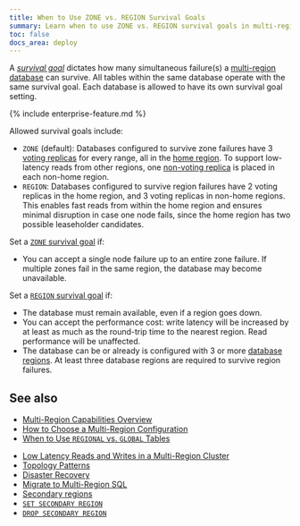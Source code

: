 ```yaml
---
title: When to Use ZONE vs. REGION Survival Goals
summary: Learn when to use ZONE vs. REGION survival goals in multi-region clusters.
toc: false
docs_area: deploy
---
```


A [_survival goal_](multiregion-overview.html#survival-goals) dictates how many simultaneous failure(s) a [multi-region database](multiregion-overview.html) can survive. All tables within the same database operate with the same survival goal. Each database is allowed to have its own survival goal setting.

{% include enterprise-feature.md %}

Allowed survival goals include:

- `ZONE` (default): Databases configured to survive zone failures have 3 [voting replicas](architecture/index.html#architecture-replica) for every range, all in the [home region](multiregion-overview.html#table-localities). To support low-latency reads from other regions, one [non-voting replica](architecture/replication-layer.html#non-voting-replicas) is placed in each non-home region.
- `REGION`: Databases configured to survive region failures have 2 voting replicas in the home region, and 3 voting replicas in non-home regions. This enables fast reads from within the home region and ensures minimal disruption in case one node fails, since the home region has two possible leaseholder candidates.

Set a [`ZONE` survival goal](multiregion-overview.html#surviving-zone-failures) if:

- You can accept a single node failure up to an entire zone failure. If multiple zones fail in the same region, the database may become unavailable.

Set a [`REGION` survival goal](multiregion-overview.html#surviving-region-failures) if:

- The database must remain available, even if a region goes down.
- You can accept the performance cost: write latency will be increased by at least as much as the round-trip time to the nearest region. Read performance will be unaffected.
- The database can be or already is configured with 3 or more [database regions](multiregion-overview.html#database-regions). At least three database regions are required to survive region failures.

## See also

+ [Multi-Region Capabilities Overview](multiregion-overview.html)
+ [How to Choose a Multi-Region Configuration](choosing-a-multi-region-configuration.html)
+ [When to Use `REGIONAL` vs. `GLOBAL` Tables](when-to-use-regional-vs-global-tables.html)
- [Low Latency Reads and Writes in a Multi-Region Cluster](demo-low-latency-multi-region-deployment.html)
- [Topology Patterns](topology-patterns.html)
- [Disaster Recovery](disaster-recovery.html)
- [Migrate to Multi-Region SQL](migrate-to-multiregion-sql.html)
- [Secondary regions](multiregion-overview.html#secondary-regions)
- [`SET SECONDARY REGION`](set-secondary-region.html)
- [`DROP SECONDARY REGION`](drop-secondary-region.html)
